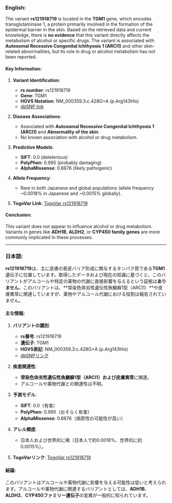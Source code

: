 ### English:
The variant **rs121918719** is located in the **TGM1** gene, which encodes transglutaminase 1, a protein primarily involved in the formation of the epidermal barrier in the skin. Based on the retrieved data and current knowledge, there is **no evidence** that this variant directly affects the metabolism of alcohol or specific drugs. The variant is associated with **Autosomal Recessive Congenital Ichthyosis 1 (ARCI1)** and other skin-related abnormalities, but its role in drug or alcohol metabolism has not been reported.

#### Key Information:
1. **Variant Identification**:
   - **rs number**: rs121918719
   - **Gene**: TGM1
   - **HGVS Notation**: NM_000359.3:c.428G>A (p.Arg143His)
   - [dbSNP link](https://identifiers.org/dbsnp/rs121918719)

2. **Disease Associations**:
   - Associated with **Autosomal Recessive Congenital Ichthyosis 1 (ARCI1)** and **Abnormality of the skin**.
   - No known association with alcohol or drug metabolism.

3. **Predictive Models**:
   - **SIFT**: 0.0 (deleterious)
   - **PolyPhen**: 0.995 (probably damaging)
   - **AlphaMissense**: 0.8876 (likely pathogenic)

4. **Allele Frequency**:
   - Rare in both Japanese and global populations (allele frequency ~0.0018% in Japanese and ~0.0015% globally).

5. **TogoVar Link**: [TogoVar rs121918719](https://togovar.org/variant/tgv223900031)

#### Conclusion:
This variant does not appear to influence alcohol or drug metabolism. Variants in genes like **ADH1B**, **ALDH2**, or **CYP450 family genes** are more commonly implicated in these processes.

---

### 日本語:
**rs121918719**は、主に皮膚の表皮バリア形成に関与するタンパク質である**TGM1**遺伝子に位置しています。取得したデータおよび現在の知識に基づくと、このバリアントがアルコールや特定の薬物の代謝に直接影響を与えるという証拠は**ありません**。このバリアントは、**常染色体劣性遺伝性魚鱗癬1型（ARCI1）**や皮膚異常に関連していますが、薬物やアルコール代謝における役割は報告されていません。

#### 主な情報:
1. **バリアントの識別**:
   - **rs番号**: rs121918719
   - **遺伝子**: TGM1
   - **HGVS表記**: NM_000359.3:c.428G>A (p.Arg143His)
   - [dbSNPリンク](https://identifiers.org/dbsnp/rs121918719)

2. **疾患関連性**:
   - **常染色体劣性遺伝性魚鱗癬1型（ARCI1）**および**皮膚異常**に関連。
   - アルコールや薬物代謝との関連性は不明。

3. **予測モデル**:
   - **SIFT**: 0.0（有害）
   - **PolyPhen**: 0.995（おそらく有害）
   - **AlphaMissense**: 0.8876（病原性の可能性が高い）

4. **アレル頻度**:
   - 日本人および世界的に稀（日本人で約0.0018%、世界的に約0.0015%）。

5. **TogoVarリンク**: [TogoVar rs121918719](https://togovar.org/variant/tgv223900031)

#### 結論:
このバリアントはアルコールや薬物代謝に影響を与える可能性は低いと考えられます。アルコールや薬物代謝に関連するバリアントとしては、**ADH1B**、**ALDH2**、**CYP450ファミリー遺伝子**の変異が一般的に知られています。